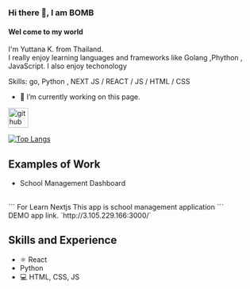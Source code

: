 ### Hi there 👋, I am BOMB
#### Wel come to my world
I'm Yuttana K. from Thailand.<br>
I really enjoy learning languages and frameworks like Golang ,Phython , JavaScript.  I also enjoy techonology 

Skills: go, Python , NEXT JS / REACT / JS / HTML / CSS

- 🔭 I’m currently working on this page. 


[<img src='https://cdn.jsdelivr.net/npm/simple-icons@3.0.1/icons/github.svg' alt='github' height='40'>](https://github.com/yuttana76)  

[![Top Langs](https://github-readme-stats.vercel.app/api/top-langs/?username=yuttana76)](https://github.com/anuraghazra/github-readme-stats)

## Examples of Work
<!--<img src="https://github.com/adriantwarog/adriantwarog/blob/master/covid19.gif" width="512" >-->
* School Management Dashboard
<br>
```
For Learn Nextjs
This app is school management application
```
  <br>
DEMO app link.
`http://3.105.229.166:3000/`

## Skills and Experience
* ⚛ React
* Python
* 💻 HTML, CSS, JS

